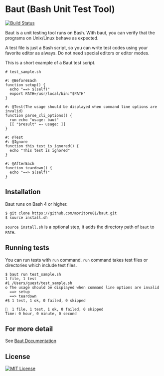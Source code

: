 # Baut (Bash Unit Test Tool)

[![Build Status](https://travis-ci.org/moritoru81/baut.svg?branch=master)](https://travis-ci.org/moritoru81/baut)

Baut is a unit testing tool runs on Bash. With baut, you can verify that the programs on Unix/Linux
behave as expected.

A test file is just a Bash script, so you can write test codes using your favorite editor as always. Do not need special editors
or editor modes.

This is a short example of a Baut test script.

``` shell
# test_sample.sh

#: @BeforeEach
function setup() {
  echo "==> $(self)"
  export PATH=/usr/local/bin:"$PATH"
}

#: @Test(The usage should be displayed when command line options are invalid)
function parse_cli_options() {
  run echo "usage: baut"
  [[ "$result" =~ usage: ]]
}

#: @Test
#: @Ignore
function this_test_is_ignored() {
  echo "This test is ignored"
}

#: @AfterEach
function teardown() {
  echo "==> $(self)"
}
```

## Installation

Baut runs on Bash 4 or higher.

``` shell
$ git clone https://github.com/moritoru81/baut.git
$ source install.sh
```

`source install.sh` is a optional step, it adds the directory path of `baut` to `PATH`.


## Running tests

You can run tests with `run` command. `run` command takes test files or directories which include test files.

``` shell
$ baut run test_sample.sh
1 file, 1 test
#1 /Users/guest/test_sample.sh
o The usage should be displayed when command line options are invalid
  ==> setup
  ==> teardown
#$ 1 test, 1 ok, 0 failed, 0 skipped

🎉  1 file, 1 test, 1 ok, 0 failed, 0 skipped
Time: 0 hour, 0 minute, 0 second
```


## For more detail

See [Baut Documentation](http://baut.readthedocs.io/en/latest/)

## License

[![MIT License](http://img.shields.io/badge/license-MIT-blue.svg?style=flat)](LICENSE)
